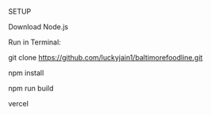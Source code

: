 SETUP

Download Node.js

Run in Terminal:

git clone https://github.com/luckyjain1/baltimorefoodline.git

npm install

npm run build

vercel
